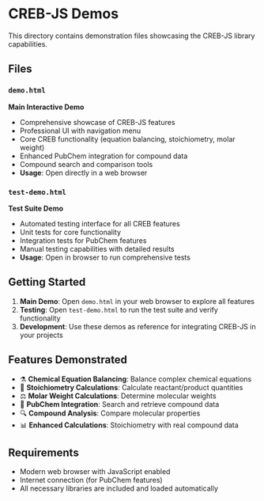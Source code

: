 # CREB-JS Demos

This directory contains demonstration files showcasing the CREB-JS library capabilities.

## Files

### `demo.html`
**Main Interactive Demo**
- Comprehensive showcase of CREB-JS features
- Professional UI with navigation menu
- Core CREB functionality (equation balancing, stoichiometry, molar weight)
- Enhanced PubChem integration for compound data
- Compound search and comparison tools
- **Usage**: Open directly in a web browser

### `test-demo.html` 
**Test Suite Demo**
- Automated testing interface for all CREB features
- Unit tests for core functionality
- Integration tests for PubChem features
- Manual testing capabilities with detailed results
- **Usage**: Open in browser to run comprehensive tests

## Getting Started

1. **Main Demo**: Open `demo.html` in your web browser to explore all features
2. **Testing**: Open `test-demo.html` to run the test suite and verify functionality
3. **Development**: Use these demos as reference for integrating CREB-JS in your projects

## Features Demonstrated

- ⚗️ **Chemical Equation Balancing**: Balance complex chemical equations
- 🧮 **Stoichiometry Calculations**: Calculate reactant/product quantities
- ⚖️ **Molar Weight Calculations**: Determine molecular weights
- 🧬 **PubChem Integration**: Search and retrieve compound data
- 🔍 **Compound Analysis**: Compare molecular properties
- 📊 **Enhanced Calculations**: Stoichiometry with real compound data

## Requirements

- Modern web browser with JavaScript enabled
- Internet connection (for PubChem features)
- All necessary libraries are included and loaded automatically
